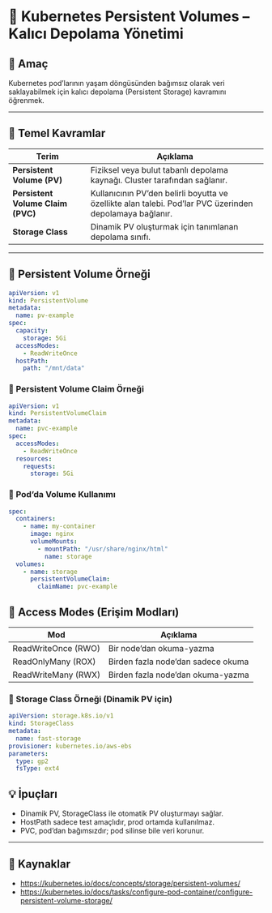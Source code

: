 # 💾 Kubernetes Persistent Volumes – Kalıcı Depolama Yönetimi

## 🧠 Amaç

Kubernetes pod’larının yaşam döngüsünden bağımsız olarak veri saklayabilmek için kalıcı depolama (Persistent Storage) kavramını öğrenmek.

---
## 🧱 Temel Kavramlar

| Terim              | Açıklama                                          |
|--------------------|--------------------------------------------------|
| **Persistent Volume (PV)**      | Fiziksel veya bulut tabanlı depolama kaynağı. Cluster tarafından sağlanır. |
| **Persistent Volume Claim (PVC)** | Kullanıcının PV’den belirli boyutta ve özellikte alan talebi. Pod’lar PVC üzerinden depolamaya bağlanır. |
| **Storage Class**   | Dinamik PV oluşturmak için tanımlanan depolama sınıfı. |

---
## 🔧 Persistent Volume Örneği
```yaml
apiVersion: v1
kind: PersistentVolume
metadata:
  name: pv-example
spec:
  capacity:
    storage: 5Gi
  accessModes:
    - ReadWriteOnce
  hostPath:
    path: "/mnt/data"
```
### 🔧 Persistent Volume Claim Örneği
```yaml
apiVersion: v1
kind: PersistentVolumeClaim
metadata:
  name: pvc-example
spec:
  accessModes:
    - ReadWriteOnce
  resources:
    requests:
      storage: 5Gi
```
### 📌 Pod’da Volume Kullanımı
```yaml
spec:
  containers:
    - name: my-container
      image: nginx
      volumeMounts:
        - mountPath: "/usr/share/nginx/html"
          name: storage
  volumes:
    - name: storage
      persistentVolumeClaim:
        claimName: pvc-example
```
## 📄 Access Modes (Erişim Modları)

| Mod                 | Açıklama                           |
| ------------------- | ---------------------------------- |
| ReadWriteOnce (RWO) | Bir node’dan okuma-yazma           |
| ReadOnlyMany (ROX)  | Birden fazla node’dan sadece okuma |
| ReadWriteMany (RWX) | Birden fazla node’dan okuma-yazma  |
### 🔧 Storage Class Örneği (Dinamik PV için)
```yaml
apiVersion: storage.k8s.io/v1
kind: StorageClass
metadata:
  name: fast-storage
provisioner: kubernetes.io/aws-ebs
parameters:
  type: gp2
  fsType: ext4
```
## 💡 İpuçları

- Dinamik PV, StorageClass ile otomatik PV oluşturmayı sağlar.
- HostPath sadece test amaçlıdır, prod ortamda kullanılmaz.
- PVC, pod’dan bağımsızdır; pod silinse bile veri korunur.

---
## 🔗 Kaynaklar

- https://kubernetes.io/docs/concepts/storage/persistent-volumes/
- https://kubernetes.io/docs/tasks/configure-pod-container/configure-persistent-volume-storage/

